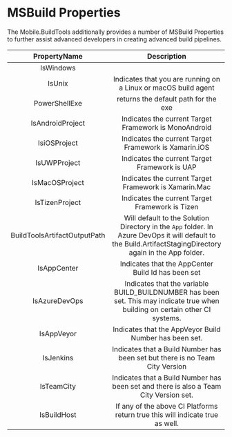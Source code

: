 # MSBuild Properties

The Mobile.BuildTools additionally provides a number of MSBuild Properties to further assist advanced developers in creating advanced build pipelines.

| PropertyName | Description |
|:------------:|:-----------:|
| IsWindows | |
| IsUnix | Indicates that you are running on a Linux or macOS build agent |
| PowerShellExe | returns the default path for the exe |
| IsAndroidProject | Indicates the current Target Framework is MonoAndroid |
| IsiOSProject | Indicates the current Target Framework is Xamarin.iOS |
| IsUWPProject | Indicates the current Target Framework is UAP |
| IsMacOSProject | Indicates the current Target Framework is Xamarin.Mac |
| IsTizenProject | Indicates the current Target Framework is Tizen |
| BuildToolsArtifactOutputPath | Will default to the Solution Directory in the `App` folder. In Azure DevOps it will default to the Build.ArtifactStagingDirectory again in the App folder. |
| IsAppCenter | Indicates that the AppCenter Build Id has been set |
| IsAzureDevOps | Indicates that the variable BUILD_BUILDNUMBER has been set. This may indicate true when building on certain other CI systems. |
| IsAppVeyor | Indicates that the AppVeyor Build Number has been set. |
| IsJenkins | Indicates that a Build Number has been set but there is no Team City Version |
| IsTeamCity | Indicates that a Build Number has been set and there is also a Team City Version set. |
| IsBuildHost | If any of the above CI Platforms return true this will indicate true as well. |